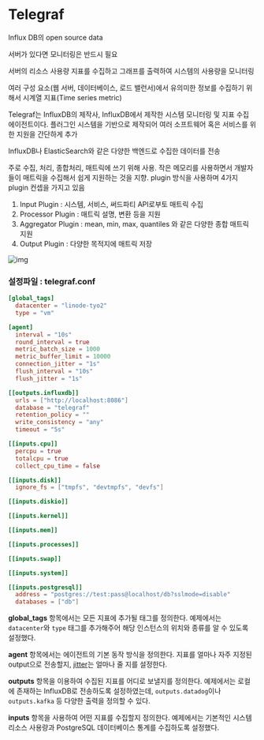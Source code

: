 # Telegraf



Influx DB의 open source data



서버가 있다면 모니터링은 반드시 필요

서버의 리소스 사용량 지표를 수집하고 그래프를 출력하여 시스템의 사용량을 모니터링

여러 구성 요소(웹 서버, 데이터베이스, 로드 밸런서)에서 유의미한 정보를 수집하기 위해서 시계열 지표(Time series metric)



Telegraf는 InfluxDB의 제작사, InfluxDB에서 제작한 시스템 모니터링 및 지표 수집 에이전트이다. 플러그인 시스템을 기반으로 제작되어 여러 소프트웨어 혹은 서비스를 위한 지원을 간단하게 추가

 InfluxDB나 ElasticSearch와 같은 다양한 백엔드로 수집한 데이터를 전송



주로 수집, 처리, 종합처리, 매트릭에 쓰기 위해 사용. 작은 메모리를 사용하면서 개발자들이 매트릭을 수집해서 쉽게 지원하는 것을 지향. plugin 방식을 사용하며 4가지 plugin 컨셉을 가지고 있음

1. Input Plugin : 시스템, 서비스, 써드파티 API로부토 매트릭 수집
2. Processor Plugin : 매트릭 설명, 변환 등을 지원
3. Aggregator Plugin : mean, min, max, quantiles 와 같은 다양한 종합 매트릭 지원
4. Output Plugin : 다양한 목적지에 매트릭 저장

![img](https://t1.daumcdn.net/cfile/tistory/9917244E5B8B838F10)





### 설정파일 : telegraf.conf

```conf
[global_tags]
  datacenter = "linode-tyo2"
  type = "vm"

[agent]
  interval = "10s"
  round_interval = true
  metric_batch_size = 1000
  metric_buffer_limit = 10000
  connection_jitter = "1s"
  flush_interval = "10s"
  flush_jitter = "1s"

[[outputs.influxdb]]
  urls = ["http://localhost:8086"]
  database = "telegraf"
  retention_policy = ""
  write_consistency = "any"
  timeout = "5s"

[[inputs.cpu]]
  percpu = true
  totalcpu = true
  collect_cpu_time = false

[[inputs.disk]]
  ignore_fs = ["tmpfs", "devtmpfs", "devfs"]

[[inputs.diskio]]

[[inputs.kernel]]

[[inputs.mem]]

[[inputs.processes]]

[[inputs.swap]]

[[inputs.system]]

[[inputs.postgresql]]
  address = "postgres://test:pass@localhost/db?sslmode=disable"
  databases = ["db"]
```

**global_tags** 항목에서는 모든 지표에 추가될 태그를 정의한다. 예제에서는 `datacenter`와 `type` 태그를 추가해주어 해당 인스턴스의 위치와 종류를 알 수 있도록 설정했다.

**agent** 항목에서는 에이전트의 기본 동작 방식을 정의한다. 지표를 얼마나 자주 지정된 output으로 전송할지, [jitter](https://www.awsarchitectureblog.com/2015/03/backoff.html)는 얼마나 줄 지를 설정한다.

**outputs** 항목을 이용하여 수집된 지표를 어디로 보낼지를 정의한다. 예제에서는 로컬에 존재하는 InfluxDB로 전송하도록 설정하였는데, `outputs.datadog`이나 `outputs.kafka` 등 다양한 출력을 정의할 수 있다.

**inputs** 항목을 사용하여 어떤 지표를 수집할지 정의한다. 예제에서는 기본적인 시스템 리소스 사용량과 PostgreSQL 데이터베이스 통계를 수집하도록 설정했다.





